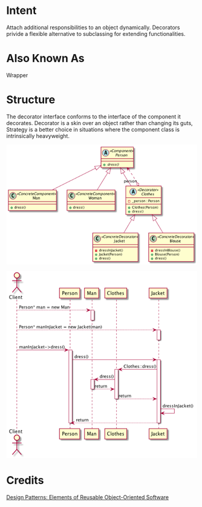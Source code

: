 # Intent
Attach additional responsibilities to an object dynamically. Decorators privide a flexible alternative to subclassing for extending functionalities.

# Also Known As
Wrapper

# Structure
The decorator interface conforms to the interface of the component it decorates. Decorator is a skin over an object rather than changing its guts, Strategy is a better choice in situations where the component class is intrinsically heavyweight.

![Decorator](./doc/decorator.png "Decorator")

![Decorator Sequence](./doc/decorator-seq.png "Decorator Sequence")

# Credits
[Design Patterns: Elements of Reusable Object-Oriented Software](http://www.amazon.com/Design-Patterns-Elements-Reusable-Object-Oriented/dp/0201633612)
